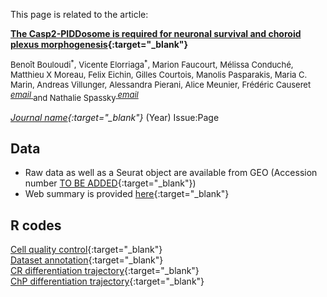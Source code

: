 <head>
  <link href="https://fonts.googleapis.com/icon?family=Material+Icons" rel="stylesheet">
</head>

This page is related to the article:

<b>[The Casp2-PIDDosome is required for neuronal survival and choroid plexus morphogenesis](https://doi.org/){:target="_blank"}</b>  
<p style="font-size:small;">Benoît Bouloudi<sup>*</sup>, Vicente Elorriaga<sup>*</sup>, Marion Faucourt, Mélissa Conduché, Matthieu X Moreau, Felix Eichin, Gilles Courtois, Manolis Pasparakis, Maria C. Marin, Andreas Villunger, Alessandra Pierani, Alice Meunier, Frédéric Causeret<sup><a href="mailto:frederic.causeret@inserm.fr">
    <i class="material-icons" style="font-size:small;">email</i>
  </a></sup> and Nathalie Spassky<sup><a href="mailto:nathalie.spassky@bio.ens.psl.eu">
    <i class="material-icons" style="font-size:small;">email</i>
  </a></sup> </p>
    
<i>[Journal name](https://doi.org/){:target="_blank"}</i> (Year) Issue:Page

## Data
- Raw data as well as a Seurat object are available from GEO (Accession number [TO BE ADDED](https://www.ncbi.nlm.nih.gov/geo/query/){:target="_blank"})
- Web summary is provided [here](./web_summary.html){:target="_blank"}

## R codes
[Cell quality control](./Quality-control.html){:target="_blank"}  
[Dataset annotation](./Cell_types_annotation.html){:target="_blank"}  
[CR differentiation trajectory](./CR_pseudotime_FC.html){:target="_blank"}  
[ChP differentiation trajectory](./ChP_pseudotime_FC.html){:target="_blank"}  
